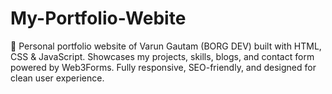 # My-Portfolio-Webite
🚀 Personal portfolio website of Varun Gautam (BORG DEV) built with HTML, CSS &amp; JavaScript. Showcases my projects, skills, blogs, and contact form powered by Web3Forms. Fully responsive, SEO-friendly, and designed for clean user experience.
